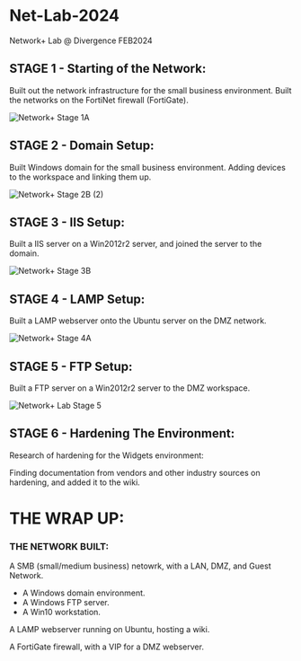 # Net-Lab-2024
Network+ Lab @ Divergence FEB2024

## STAGE 1 - Starting of the Network: 

 Built out the network infrastructure for the small business environment.  Built the networks on the FortiNet firewall (FortiGate).

![Network+ Stage 1A](https://github.com/agardiner17/Net-Lab-2024/assets/160628597/b80347d2-6919-4483-a403-9995771ed78a)


## STAGE 2 - Domain Setup:

Built Windows domain for the small business environment.  Adding devices to the workspace and linking them up.

![Network+ Stage 2B (2)](https://github.com/agardiner17/Net-Lab-2024/assets/160628597/09d0c395-f4de-41df-a6b4-830cfe594f24)

## STAGE 3 - IIS Setup:

Built a IIS server on a Win2012r2 server, and joined the server to the domain.

![Network+ Stage 3B](https://github.com/agardiner17/Net-Lab-2024/assets/160628597/2637b70b-f2a3-4354-8588-25168dba4da5)

## STAGE 4 - LAMP Setup:

Built a LAMP webserver onto the Ubuntu server on the DMZ network. 

![Network+ Stage 4A](https://github.com/agardiner17/Net-Lab-2024/assets/160628597/a3549aca-2ed7-4160-a907-421d5acbdd73)

## STAGE 5 - FTP Setup:

Built a FTP server on a Win2012r2 server to the DMZ workspace.

![Network+ Lab Stage 5](https://github.com/agardiner17/Net-Lab-2024/assets/160628597/56d15e5c-c598-4325-b680-0df35547b6ad)

## STAGE 6 - Hardening The Environment:

Research of hardening for the Widgets environment:

Finding documentation from vendors and other industry sources on hardening, and added it to the wiki. 

# THE WRAP UP:
### THE NETWORK BUILT:

A SMB (small/medium business) netowrk, with a LAN, DMZ, and Guest Network.
- A Windows domain environment.
- A Windows FTP server.
- A Win10 workstation.

A LAMP webserver running on Ubuntu, hosting a wiki.

A FortiGate firewall, with a VIP for a DMZ webserver. 










